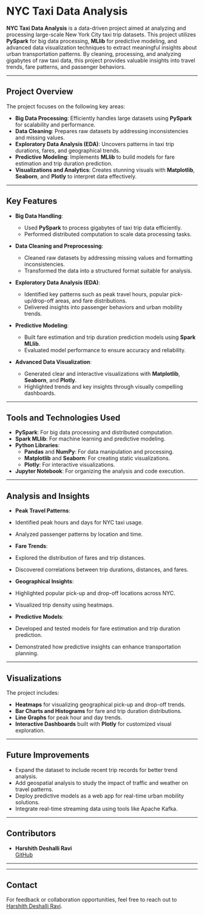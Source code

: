 # NYC Taxi Data Analysis

**NYC Taxi Data Analysis** is a data-driven project aimed at analyzing and processing large-scale New York City taxi trip datasets. This project utilizes **PySpark** for big data processing, **MLlib** for predictive modeling, and advanced data visualization techniques to extract meaningful insights about urban transportation patterns. By cleaning, processing, and analyzing gigabytes of raw taxi data, this project provides valuable insights into travel trends, fare patterns, and passenger behaviors.

---

## Project Overview

The project focuses on the following key areas:
- **Big Data Processing**: Efficiently handles large datasets using **PySpark** for scalability and performance.
- **Data Cleaning**: Prepares raw datasets by addressing inconsistencies and missing values.
- **Exploratory Data Analysis (EDA)**: Uncovers patterns in taxi trip durations, fares, and geographical trends.
- **Predictive Modeling**: Implements **MLlib** to build models for fare estimation and trip duration prediction.
- **Visualizations and Analytics**: Creates stunning visuals with **Matplotlib**, **Seaborn**, and **Plotly** to interpret data effectively.

---

## Key Features

- **Big Data Handling**:
  - Used **PySpark** to process gigabytes of taxi trip data efficiently.
  - Performed distributed computation to scale data processing tasks.

- **Data Cleaning and Preprocessing**:
  - Cleaned raw datasets by addressing missing values and formatting inconsistencies.
  - Transformed the data into a structured format suitable for analysis.

- **Exploratory Data Analysis (EDA)**:
  - Identified key patterns such as peak travel hours, popular pick-up/drop-off areas, and fare distributions.
  - Delivered insights into passenger behaviors and urban mobility trends.

- **Predictive Modeling**:
  - Built fare estimation and trip duration prediction models using **Spark MLlib**.
  - Evaluated model performance to ensure accuracy and reliability.

- **Advanced Data Visualization**:
  - Generated clear and interactive visualizations with **Matplotlib**, **Seaborn**, and **Plotly**.
  - Highlighted trends and key insights through visually compelling dashboards.

---

## Tools and Technologies Used

- **PySpark**: For big data processing and distributed computation.
- **Spark MLlib**: For machine learning and predictive modeling.
- **Python Libraries**:
  - **Pandas** and **NumPy**: For data manipulation and processing.
  - **Matplotlib** and **Seaborn**: For creating static visualizations.
  - **Plotly**: For interactive visualizations.
- **Jupyter Notebook**: For organizing the analysis and code execution.

---


## Analysis and Insights

- **Peak Travel Patterns**:
- Identified peak hours and days for NYC taxi usage.
- Analyzed passenger patterns by location and time.

- **Fare Trends**:
- Explored the distribution of fares and trip distances.
- Discovered correlations between trip durations, distances, and fares.

- **Geographical Insights**:
- Highlighted popular pick-up and drop-off locations across NYC.
- Visualized trip density using heatmaps.

- **Predictive Models**:
- Developed and tested models for fare estimation and trip duration prediction.
- Demonstrated how predictive insights can enhance transportation planning.

---

## Visualizations

The project includes:
- **Heatmaps** for visualizing geographical pick-up and drop-off trends.
- **Bar Charts and Histograms** for fare and trip duration distributions.
- **Line Graphs** for peak hour and day trends.
- **Interactive Dashboards** built with **Plotly** for customized visual exploration.

---

## Future Improvements

- Expand the dataset to include recent trip records for better trend analysis.
- Add geospatial analysis to study the impact of traffic and weather on travel patterns.
- Deploy predictive models as a web app for real-time urban mobility solutions.
- Integrate real-time streaming data using tools like Apache Kafka.

---

## Contributors

- **Harshith Deshalli Ravi**  
[GitHub](https://github.com/HarshithDR)

---

---

## Contact

For feedback or collaboration opportunities, feel free to reach out to [Harshith Deshalli Ravi](https://github.com/HarshithDR).
